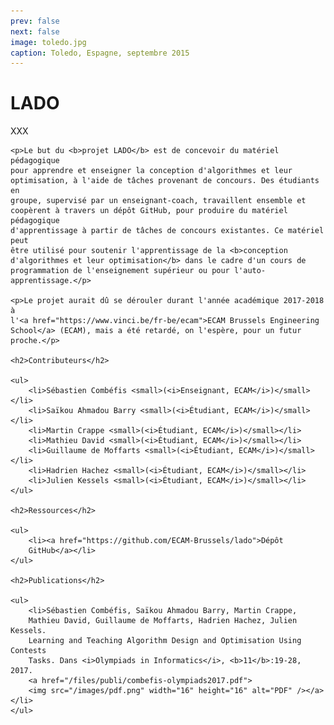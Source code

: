 ```yaml
---
prev: false
next: false
image: toledo.jpg
caption: Toledo, Espagne, septembre 2015
---
```


# LADO

XXX

    <p>Le but du <b>projet LADO</b> est de concevoir du matériel pédagogique
    pour apprendre et enseigner la conception d'algorithmes et leur
    optimisation, à l'aide de tâches provenant de concours. Des étudiants en
    groupe, supervisé par un enseignant-coach, travaillent ensemble et
    coopèrent à travers un dépôt GitHub, pour produire du matériel pédagogique
    d'apprentissage à partir de tâches de concours existantes. Ce matériel peut
    être utilisé pour soutenir l'apprentissage de la <b>conception
    d'algorithmes et leur optimisation</b> dans le cadre d'un cours de
    programmation de l'enseignement supérieur ou pour l'auto-apprentissage.</p>

    <p>Le projet aurait dû se dérouler durant l'année académique 2017-2018 à
    l'<a href="https://www.vinci.be/fr-be/ecam">ECAM Brussels Engineering
    School</a> (ECAM), mais a été retardé, on l'espère, pour un futur
    proche.</p>

    <h2>Contributeurs</h2>

    <ul>
        <li>Sébastien Combéfis <small>(<i>Enseignant, ECAM</i>)</small></li>
        <li>Saïkou Ahmadou Barry <small>(<i>Étudiant, ECAM</i>)</small></li>
        <li>Martin Crappe <small>(<i>Étudiant, ECAM</i>)</small></li>
        <li>Mathieu David <small>(<i>Étudiant, ECAM</i>)</small></li>
        <li>Guillaume de Moffarts <small>(<i>Étudiant, ECAM</i>)</small></li>
        <li>Hadrien Hachez <small>(<i>Étudiant, ECAM</i>)</small></li>
        <li>Julien Kessels <small>(<i>Étudiant, ECAM</i>)</small></li>
    </ul>

    <h2>Ressources</h2>

    <ul>
        <li><a href="https://github.com/ECAM-Brussels/lado">Dépôt
        GitHub</a></li>
    </ul>

    <h2>Publications</h2>

    <ul>
        <li>Sébastien Combéfis, Saïkou Ahmadou Barry, Martin Crappe,
        Mathieu David, Guillaume de Moffarts, Hadrien Hachez, Julien Kessels.
        Learning and Teaching Algorithm Design and Optimisation Using Contests
        Tasks. Dans <i>Olympiads in Informatics</i>, <b>11</b>:19-28, 2017.
        <a href="/files/publi/combefis-olympiads2017.pdf">
        <img src="/images/pdf.png" width="16" height="16" alt="PDF" /></a></li>
    </ul>
